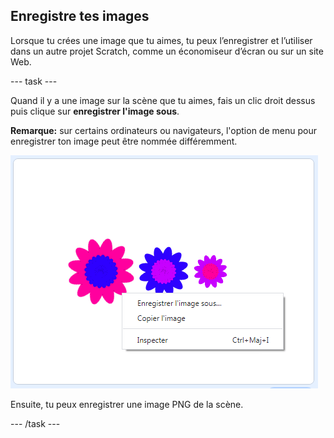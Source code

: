 ## Enregistre tes images

Lorsque tu crées une image que tu aimes, tu peux l’enregistrer et l’utiliser dans un autre projet Scratch, comme un économiseur d’écran ou sur un site Web.

--- task ---

Quand il y a une image sur la scène que tu aimes, fais un clic droit dessus puis clique sur **enregistrer l'image sous**.

**Remarque:** sur certains ordinateurs ou navigateurs, l'option de menu pour enregistrer ton image peut être nommée différemment.

![capture d'écran](images/flower-save-stage.png)

Ensuite, tu peux enregistrer une image PNG de la scène.

--- /task ---